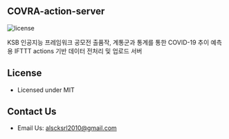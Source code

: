 ## COVRA-action-server

![license](https://img.shields.io/badge/license-MIT-blue.svg)

KSB 인공지능 프레임워크 공모전 출품작, 계통군과 통계를 통한 COVID-19 추이 예측용 IFTTT actions 기반 데이터 전처리 및 업로드 서버

## License

- Licensed under MIT

## Contact Us

- Email Us: alscksrl2010@gmail.com
